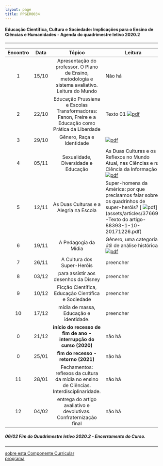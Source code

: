 ```yaml
---
layout: page
title: PPGER0034
---
```

#### Educação Científica, Cultura e Sociedade: Implicações para o Ensino de Ciências e Humanidades - Agenda do quadrimestre letivo 2020.2
---

| Encontro | Data  | Tópico | Leitura |
| :---: | --- | :---: | ---|
| 1| 15/10	| Apresentação do professor. O Plano de Ensino, metodologia e sistema avaliativo. Leitura do Mundo | Não há |
| 2| 22/10	| Educação Prussiana e  Escolas Transformadoras: Fanon, Freire e a  Educação como Prática da Liberdade | Texto 01 [ ![pdf](/pages/icons16/pdf-icon.png)](/aulas/PPGER0034/textos/PINHEIROEnancib2011b.pdf) |
| 3| 29/10	|	Gênero, Raça e Identidade  | [ ![pdf](/pages/icons16/pdf-icon.png)](/aulas/PPGER0034/textos/PINHEIROEnancib2011b.pdf) |
| 4| 05/11	|	Sexualidade, Diversidade e Educação | As Duas Culturas e os Reflexos no Mundo Atual, nas Ciências e na Ciência da Informação [ ![pdf](/pages/icons16/pdf-icon.png)](/aulas/PPGER0034/textos/PINHEIROEnancib2011b.pdf) |
| 5| 12/11	| As Duas Culturas e a Alegria na Escola | Super-homens da América: por que precisamos falar sobre os quadrinhos de super-heróis? [ ![pdf](/pages/icons16/pdf-icon.png)](assets/articles/37669-Texto do artigo-88393-1-10-20171226.pdf) |
| 6| 19/11	|	A Pedagogia da Mídia | Gênero, uma categoria útil de análise histórica [ ![pdf](/pages/icons16/pdf-icon.png)](aulas/PPGER0034/textos/Gênero-Joan-Scott.pdf) |
| 7| 26/11	|	A Cultura dos Super-Heróis | preencher |
| 8| 03/12	|	para assistir aos desenhos da Disney  | preencher |
| 9| 10/12	|	Ficção Científica, Educação Científica e Sociedade | preencher |
| 10|17/12	|	 mídia de massa, Educação e identidade.| preencher |
| 0 |21/12	| **início do recesso de fim de ano - interrupção do curso (2020)** | não há |
| 0 |25/01 | **fim do recesso - retorno  (2021)** | não há |
| 11|28/01	|	 Fechamentos: reflexos da cultura da mídia no ensino de Ciências. Interdisciplinaridade. | não há |
| 12|04/02	|	 entrega do artigo avaliativo e devolutivas. Confraternização final | não há |

#####  06/02		Fim do Quadrimestre letivo 2020.2 - Encerramento do Curso.

---
[sobre esta Componente Curricular](index.html)  
[programa](programa.html)
